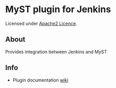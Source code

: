 MyST plugin for Jenkins
=======================
Licensed under [Apache2 Licence].
 
About
-----
Provides integration between Jenkins and MyST

Info
-------------
* Plugin documentation [wiki]

[wiki]: http://wiki.jenkins-ci.org/display/JENKINS/MyST+Plugin
[Apache2 Licence]: http://www.apache.org/licenses/LICENSE-2.0.txt
